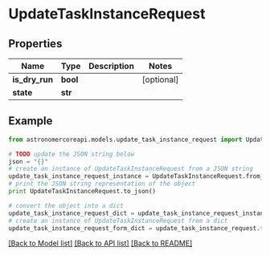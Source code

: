 # UpdateTaskInstanceRequest


## Properties
Name | Type | Description | Notes
------------ | ------------- | ------------- | -------------
**is_dry_run** | **bool** |  | [optional] 
**state** | **str** |  | 

## Example

```python
from astronomercoreapi.models.update_task_instance_request import UpdateTaskInstanceRequest

# TODO update the JSON string below
json = "{}"
# create an instance of UpdateTaskInstanceRequest from a JSON string
update_task_instance_request_instance = UpdateTaskInstanceRequest.from_json(json)
# print the JSON string representation of the object
print UpdateTaskInstanceRequest.to_json()

# convert the object into a dict
update_task_instance_request_dict = update_task_instance_request_instance.to_dict()
# create an instance of UpdateTaskInstanceRequest from a dict
update_task_instance_request_form_dict = update_task_instance_request.from_dict(update_task_instance_request_dict)
```
[[Back to Model list]](../README.md#documentation-for-models) [[Back to API list]](../README.md#documentation-for-api-endpoints) [[Back to README]](../README.md)


